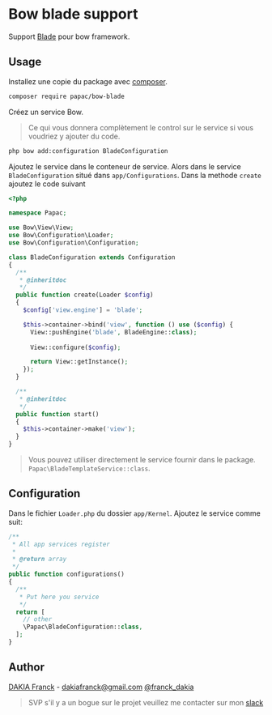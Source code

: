 # Bow blade support

Support [Blade](https://laravel.com/docs/5.7/views) pour bow framework.

## Usage

Installez une copie du package avec [composer](https://getcomposer.org).

```bash
composer require papac/bow-blade
```

Créez un service Bow.
> Ce qui vous donnera complètement le control sur le service si vous voudriez y ajouter du code.

```bash
php bow add:configuration BladeConfiguration
```

Ajoutez le service dans le conteneur de service. 
Alors dans le service `BladeConfiguration` situé dans `app/Configurations`.
Dans la methode `create` ajoutez le code suivant

```php
<?php

namespace Papac;

use Bow\View\View;
use Bow\Configuration\Loader;
use Bow\Configuration\Configuration;

class BladeConfiguration extends Configuration
{
  /**
   * @inheritdoc
   */
  public function create(Loader $config)
  {
    $config['view.engine'] = 'blade';

    $this->container->bind('view', function () use ($config) {
      View::pushEngine('blade', BladeEngine::class);
      
      View::configure($config);

      return View::getInstance();
    });
  }

  /**
   * @inheritdoc
   */
  public function start()
  {
    $this->container->make('view');
  }
}
```

> Vous pouvez utiliser directement le service fournir dans le package. `Papac\BladeTemplateService::class`.

## Configuration

Dans le fichier `Loader.php` du dossier `app/Kernel`. Ajoutez le service comme suit:

```php
/**
 * All app services register
 *
 * @return array
 */
public function configurations()
{
  /**
   * Put here you service
   */
  return [
    // other
    \Papac\BladeConfiguration::class,
  ];
}
```

## Author

[DAKIA Franck](https://github.com/papac) - <dakiafranck@gmail.com> [@franck_dakia](https://twitter.com/@franck_dakia)

> SVP s'il y a un bogue sur le projet veuillez me contacter sur mon [slack](https://bowphp.slack.com)